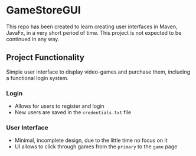 # GameStoreGUI
This repo has been created to learn creating user interfaces in Maven, JavaFx, in a very short period of time. 
This project is not expected to be continued in any way. 

## Project Functionality
Simple user interface to display video-games and purchase them, including a functional login system. 
### Login
- Allows for users to register and login
- New users are saved in the `credentials.txt` file

### User Interface
- Minimal, incomplete design, due to the little time no focus on it
- UI allows to click through games from the `primary` to the `game` page
